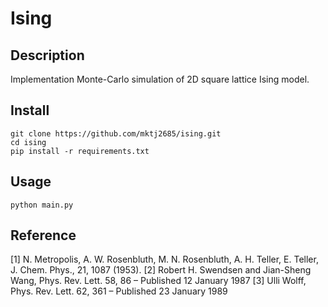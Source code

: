 # Ising

## Description

Implementation Monte-Carlo simulation of 2D square lattice Ising model.

## Install

```
git clone https://github.com/mktj2685/ising.git
cd ising
pip install -r requirements.txt
```

## Usage

```
python main.py
```

## Reference

[1] N. Metropolis, A. W. Rosenbluth, M. N. Rosenbluth, A. H. Teller, E. Teller, J. Chem. Phys., 21, 1087 (1953).
[2] Robert H. Swendsen and Jian-Sheng Wang, Phys. Rev. Lett. 58, 86 – Published 12 January 1987
[3] Ulli Wolff, Phys. Rev. Lett. 62, 361 – Published 23 January 1989